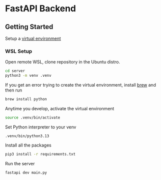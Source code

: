 # FastAPI Backend

## Getting Started

Setup a [virtual environment](https://fastapi.tiangolo.com/virtual-environments/#create-a-virtual-environment)

### WSL Setup

Open remote WSL, clone repository in the Ubuntu distro.

```bash
cd server
python3 -m venv .venv
```
If you get an error trying to create the virtual environment, install [brew](https://brew.sh/) and then run
```bash
brew install python
```
Anytime you develop, activate the virtual environment
```bash
source .venv/bin/activate
```
Set Python interpreter to your venv
```
.venv/bin/python3.13

```
Install all the packages
```bash
pip3 install -r requirements.txt
```
Run the server
```bash
fastapi dev main.py
```

